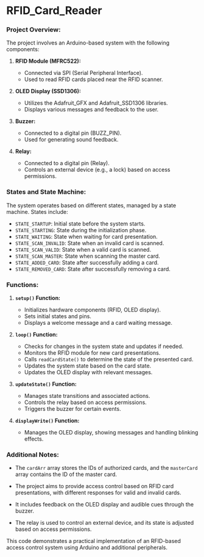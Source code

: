 # RFID_Card_Reader

### Project Overview:

The project involves an Arduino-based system with the following components:

1. **RFID Module (MFRC522):**
   - Connected via SPI (Serial Peripheral Interface).
   - Used to read RFID cards placed near the RFID scanner.

2. **OLED Display (SSD1306):**
   - Utilizes the Adafruit_GFX and Adafruit_SSD1306 libraries.
   - Displays various messages and feedback to the user.

3. **Buzzer:**
   - Connected to a digital pin (BUZZ_PIN).
   - Used for generating sound feedback.

4. **Relay:**
   - Connected to a digital pin (Relay).
   - Controls an external device (e.g., a lock) based on access permissions.

### States and State Machine:

The system operates based on different states, managed by a state machine. States include:
   - `STATE_STARTUP`: Initial state before the system starts.
   - `STATE_STARTING`: State during the initialization phase.
   - `STATE_WAITING`: State when waiting for card presentation.
   - `STATE_SCAN_INVALID`: State when an invalid card is scanned.
   - `STATE_SCAN_VALID`: State when a valid card is scanned.
   - `STATE_SCAN_MASTER`: State when scanning the master card.
   - `STATE_ADDED_CARD`: State after successfully adding a card.
   - `STATE_REMOVED_CARD`: State after successfully removing a card.

### Functions:

1. **`setup()` Function:**
   - Initializes hardware components (RFID, OLED display).
   - Sets initial states and pins.
   - Displays a welcome message and a card waiting message.

2. **`loop()` Function:**
   - Checks for changes in the system state and updates if needed.
   - Monitors the RFID module for new card presentations.
   - Calls `readCardState()` to determine the state of the presented card.
   - Updates the system state based on the card state.
   - Updates the OLED display with relevant messages.

3. **`updateState()` Function:**
   - Manages state transitions and associated actions.
   - Controls the relay based on access permissions.
   - Triggers the buzzer for certain events.

4. **`displayWrite()` Function:**
   - Manages the OLED display, showing messages and handling blinking effects.

### Additional Notes:

- The `cardArr` array stores the IDs of authorized cards, and the `masterCard` array contains the ID of the master card.

- The project aims to provide access control based on RFID card presentations, with different responses for valid and invalid cards.

- It includes feedback on the OLED display and audible cues through the buzzer.

- The relay is used to control an external device, and its state is adjusted based on access permissions.

This code demonstrates a practical implementation of an RFID-based access control system using Arduino and additional peripherals.
